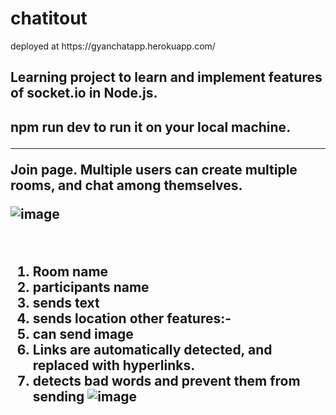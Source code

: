 <h1>chatitout </h1>
deployed at https://gyanchatapp.herokuapp.com/
<h2>Learning project to learn and implement features of socket.io in Node.js. <h2>

npm run dev to run it on your local machine. 


<hr>
  
  Join page. 
  Multiple users can create multiple rooms, and chat among themselves. 


![image](https://user-images.githubusercontent.com/62829009/120056216-70f9b480-c058-11eb-9fe3-f151497709d3.png)
  

  
  <br>
  
  1. Room name
  2. participants name
  3. sends text
  4. sends location
  other features:-
  5. can send image
  6. Links are automatically detected, and replaced with hyperlinks.
  7. detects bad words and prevent them from sending
  ![image](https://user-images.githubusercontent.com/62829009/120056386-58d66500-c059-11eb-8ea6-e61447857056.png)
